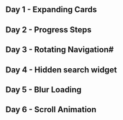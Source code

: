 ## Day 1 - Expanding Cards
## Day 2 - Progress Steps
## Day 3 - Rotating Navigation#
## Day 4 - Hidden search widget
## Day 5 - Blur Loading
## Day 6 - Scroll Animation